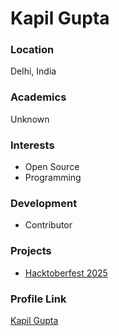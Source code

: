 # Kapil Gupta

### Location

Delhi, India

### Academics

Unknown

### Interests

- Open Source
- Programming

### Development

- Contributor

### Projects

- [Hacktoberfest 2025](https://github.com/fineanmol/hacktoberfest-2025)

### Profile Link

[Kapil Gupta](https://github.com/mekapilgupta)